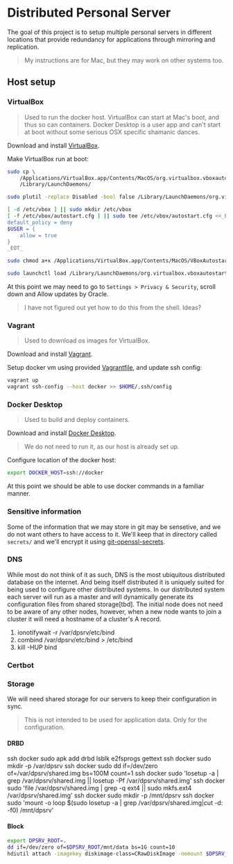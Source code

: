 # Distributed Personal Server

The goal of this project is to setup multiple personal servers in different locations that provide redundancy for applications through mirroring and replication.  

> My instructions are for Mac, but they may work on other systems too.  

## Host setup

### VirtualBox
> Used to run the docker host. VirtualBox can start at Mac's boot, and thus so can containers. Docker Desktop is a user app and can't start at boot without some serious OSX specific shamanic dances.   

Download and install [VirtualBox](https://www.virtualbox.org/wiki/Downloads).  

Make VirtualBox run at boot:
```bash
sudo cp \
	/Applications/VirtualBox.app/Contents/MacOS/org.virtualbox.vboxautostart.plist \
	/Library/LaunchDaemons/

sudo plutil -replace Disabled -bool false /Library/LaunchDaemons/org.virtualbox.vboxautostart.plist

[ -d /etc/vbox ] || sudo mkdir /etc/vbox
[ -f /etc/vbox/autostart.cfg ] || sudo tee /etc/vbox/autostart.cfg <<_EOT_ >/dev/null
default_policy = deny
$USER = {
	allow = true
}
_EOT_

sudo chmod a+x /Applications/VirtualBox.app/Contents/MacOS/VBoxAutostartDarwin.sh

sudo launchctl load /Library/LaunchDaemons/org.virtualbox.vboxautostart.plist
```

At this point we may need to go to `Settings > Privacy & Security`, scroll down and Allow updates by Oracle.  
> I have not figured out yet how to do this from the shell. Ideas?

### Vagrant
> Used to download os images for VirtualBox.  

Download and install [Vagrant](https://developer.hashicorp.com/vagrant/downloads).  

Setup docker vm using provided [Vagrantfile](Vagrantfile), and update ssh config:
```bash
vagrant up
vagrant ssh-config --host docker >> $HOME/.ssh/config
```

### Docker Desktop
> Used to build and deploy containers.  

Download and install [Docker Desktop](https://www.docker.com/products/docker-desktop/).  

> We do not need to run it, as our host is already set up.

Configure location of the docker host:
```bash
export DOCKER_HOST=ssh://docker
```

At this point we should be able to use docker commands in a familiar manner.

### Sensitive information
Some of the information that we may store in git may be sensetive, and we do not want others to have access to it. We'll keep that in directory called `secrets/` and we'll encrypt it using [git-openssl-secrets](https://github.com/maxfortun/git-openssl-secrets).


### DNS
While most do not think of it as such, DNS is the most ubiquitous distributed database on the internet.
And being itself distributed it is uniquely suited for being used to configure other distributed systems.
In our distributed system each server will run as a master and will dynamically generate its configuration files from shared storage[tbd]. 
The initial node does not need to be aware of any other nodes, however, when a new node wants to join a cluster it will need a hostname of a cluster's A record.

1. ionotifywait -r /var/dpsrv/etc/bind
2. combind /var/dpsrv/etc/bind > /etc/bind
3. kill -HUP bind

### Certbot

### Storage
We will need shared storage for our servers to keep their configuration in sync.  
> This is not intended to be used for application data. Only for the configuration.  

#### DRBD
ssh docker sudo apk add drbd lsblk e2fsprogs gettext
ssh docker sudo mkdir -p /var/dpsrv
ssh docker sudo dd if=/dev/zero of=/var/dpsrv/shared.img bs=100M count=1
ssh docker sudo 'losetup -a | grep /var/dpsrv/shared.img || losetup -Pf /var/dpsrv/shared.img'
ssh docker sudo 'file /var/dpsrv/shared.img | grep -q ext4 || sudo mkfs.ext4 /var/dpsrv/shared.img'
ssh docker sudo mkdir -p /mnt/dpsrv
ssh docker sudo 'mount -o loop $(sudo losetup -a | grep /var/dpsrv/shared.img|cut -d: -f0) /mnt/dpsrv'

#### Block 
```bash
export DPSRV_ROOT=.
dd if=/dev/zero of=$DPSRV_ROOT/mnt/data bs=1G count=10
hdiutil attach -imagekey diskimage-class=CRawDiskImage -nomount $DPSRV_ROOT/mnt/data 
```
